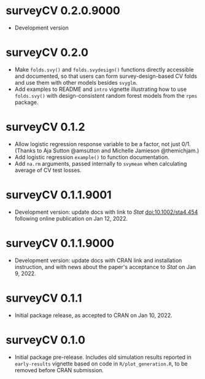 # surveyCV 0.2.0.9000

* Development version

# surveyCV 0.2.0

* Make `folds.svy()` and `folds.svydesign()` functions directly accessible and documented, so that users can form survey-design-based CV folds and use them with other models besides `svyglm`.
* Add examples to README and `intro` vignette illustrating how to use `folds.svy()` with design-consistent random forest models from the `rpms` package.

# surveyCV 0.1.2

* Allow logistic regression response variable to be a factor, not just 0/1. (Thanks to Aja Sutton @amsutton and Michelle Jamieson @themichjam.)
* Add logistic regression `example()` to function documentation.
* Add `na.rm` arguments, passed internally to `svymean` when calculating average of CV test losses.

# surveyCV 0.1.1.9001

* Development version: update docs with link to *Stat* [<doi:10.1002/sta4.454>](https://doi.org/10.1002/sta4.454) following online publication on Jan 12, 2022.

# surveyCV 0.1.1.9000

* Development version: update docs with CRAN link and installation instruction, and with news about the paper's acceptance to *Stat* on Jan 9, 2022.

# surveyCV 0.1.1

* Initial package release, as accepted to CRAN on Jan 10, 2022.

# surveyCV 0.1.0

* Initial package pre-release. Includes old simulation results reported in `early-results` vignette based on code in `R/plot_generation.R`, to be removed before CRAN submission.

